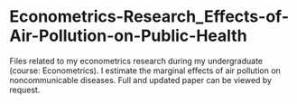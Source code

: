 # Econometrics-Research_Effects-of-Air-Pollution-on-Public-Health
Files related to my econometrics research during my undergraduate (course: Econometrics).  I estimate the marginal effects of air pollution on noncommunicable diseases.  Full and updated paper can be viewed by request. 
